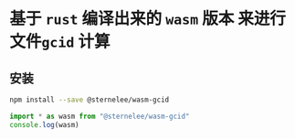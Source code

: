 # 基于 `rust` 编译出来的 `wasm` 版本 来进行文件`gcid` 计算

## 安装

```bash
npm install --save @sternelee/wasm-gcid
```

```javascript
import * as wasm from "@sternelee/wasm-gcid"
console.log(wasm)
```
